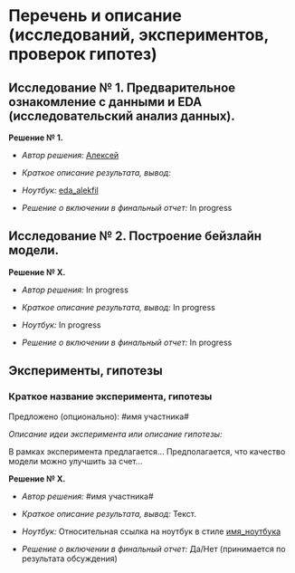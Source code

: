# Перечень и описание (исследований, экспериментов, проверок гипотез)

## Исследование № 1. Предварительное ознакомление с данными и EDA (исследовательский анализ данных).

**Решение № 1.**

* *Автор решения:* [Алексей](https://t.me/alekfil)

* *Краткое описание результата, вывод:* 

* *Ноутбук:* [eda_alekfil](eda/eda_alekfil.ipynb)

* *Решение о включении в финальный отчет:* In progress

## Исследование № 2. Построение бейзлайн модели.

**Решение № X.**

* *Автор решения:* In progress

* *Краткое описание результата, вывод:* In progress

* *Ноутбук:* In progress

* *Решение о включении в финальный отчет:* In progress

## Эксперименты, гипотезы

### Краткое название эксперимента, гипотезы

Предложено (опционально): #имя участника#

*Описание идеи эксперимента или описание гипотезы:*

В рамках эксперимента предлагается... Предполагается, что качество модели можно улучшить за счет...

**Решение № X.**

* *Автор решения:* #имя участника#

* *Краткое описание результата, вывод:* Текст.

* *Ноутбук:* Относительная ссылка на ноутбук в стиле [имя_ноутбука](experiments/имя_ноутбука.ipynb)

* *Решение о включении в финальный отчет:* Да/Нет (принимается по результата обсуждения)